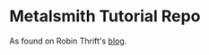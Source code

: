 # Metalsmith Tutorial Repo

As found on Robin Thrift's [blog](http://www.robinthrift.com/posts/getting-to-know-metalsmith/).
